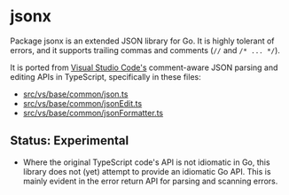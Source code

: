 # jsonx

Package jsonx is an extended JSON library for Go. It is highly tolerant of
errors, and it supports trailing commas and comments (`//` and `/* ... */`).

It is ported from [Visual Studio Code's](https://github.com/Microsoft/vscode)
comment-aware JSON parsing and editing APIs in TypeScript, specifically in these
files:

* [src/vs/base/common/json.ts](https://github.com/Microsoft/vscode/tree/c0bc1ace7ca3ce2d6b1aeb2bde9d1bb0f4b4bae6/src/vs/base/common/json.ts)
* [src/vs/base/common/jsonEdit.ts](https://github.com/Microsoft/vscode/tree/c0bc1ace7ca3ce2d6b1aeb2bde9d1bb0f4b4bae6/src/vs/base/common/jsonEdit.ts)
* [src/vs/base/common/jsonFormatter.ts](https://github.com/Microsoft/vscode/tree/c0bc1ace7ca3ce2d6b1aeb2bde9d1bb0f4b4bae6/src/vs/base/common/jsonFormatter.ts)

## Status: Experimental

* Where the original TypeScript code's API is not idiomatic in Go, this library
  does not (yet) attempt to provide an idiomatic Go API. This is mainly evident
  in the error return API for parsing and scanning errors.
